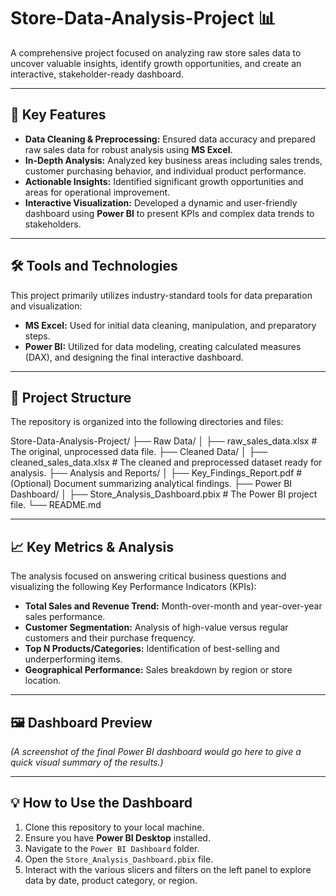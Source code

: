 # Store-Data-Analysis-Project 📊

A comprehensive project focused on analyzing raw store sales data to uncover valuable insights, identify growth opportunities, and create an interactive, stakeholder-ready dashboard.

---

## 🌟 Key Features

* **Data Cleaning & Preprocessing:** Ensured data accuracy and prepared raw sales data for robust analysis using **MS Excel**.
* **In-Depth Analysis:** Analyzed key business areas including sales trends, customer purchasing behavior, and individual product performance.
* **Actionable Insights:** Identified significant growth opportunities and areas for operational improvement.
* **Interactive Visualization:** Developed a dynamic and user-friendly dashboard using **Power BI** to present KPIs and complex data trends to stakeholders.

---

## 🛠️ Tools and Technologies

This project primarily utilizes industry-standard tools for data preparation and visualization:

* **MS Excel:** Used for initial data cleaning, manipulation, and preparatory steps.
* **Power BI:** Utilized for data modeling, creating calculated measures (DAX), and designing the final interactive dashboard.

---

## 📂 Project Structure

The repository is organized into the following directories and files:

Store-Data-Analysis-Project/
├── Raw Data/
│   ├── raw_sales_data.xlsx    # The original, unprocessed data file.
├── Cleaned Data/
│   ├── cleaned_sales_data.xlsx  # The cleaned and preprocessed dataset ready for analysis.
├── Analysis and Reports/
│   ├── Key_Findings_Report.pdf  # (Optional) Document summarizing analytical findings.
├── Power BI Dashboard/
│   ├── Store_Analysis_Dashboard.pbix # The Power BI project file.
└── README.md


---

## 📈 Key Metrics & Analysis

The analysis focused on answering critical business questions and visualizing the following Key Performance Indicators (KPIs):

* **Total Sales and Revenue Trend:** Month-over-month and year-over-year sales performance.
* **Customer Segmentation:** Analysis of high-value versus regular customers and their purchase frequency.
* **Top N Products/Categories:** Identification of best-selling and underperforming items.
* **Geographical Performance:** Sales breakdown by region or store location.

---

## 🖼️ Dashboard Preview



*(A screenshot of the final Power BI dashboard would go here to give a quick visual summary of the results.)*

---

## 💡 How to Use the Dashboard

1.  Clone this repository to your local machine.
2.  Ensure you have **Power BI Desktop** installed.
3.  Navigate to the `Power BI Dashboard` folder.
4.  Open the `Store_Analysis_Dashboard.pbix` file.
5.  Interact with the various slicers and filters on the left panel to explore data by date, product category, or region.
